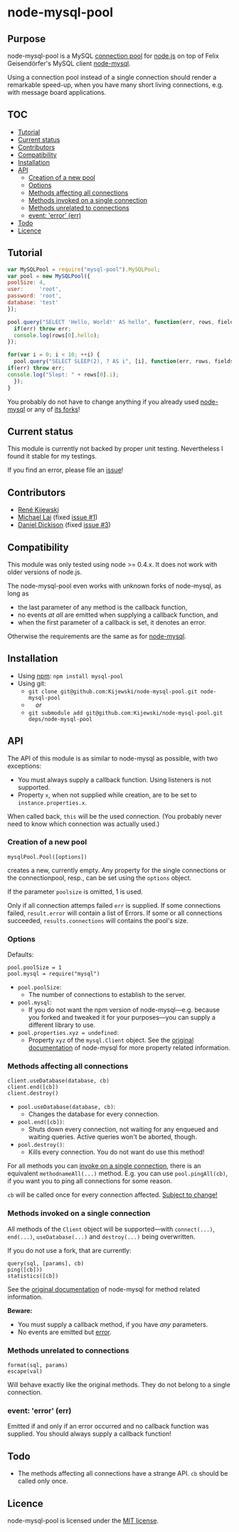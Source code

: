 <a name="Readme"></a>
<h1>node-mysql-pool</h1>

<a name="Purpose"></a>
<h2>Purpose</h2>

node-mysql-pool is a MySQL [connection pool](http://en.wikipedia.org/wiki/Connection_pool)
for [node.js](http://nodejs.org/) on top of Felix Geisendörfer's MySQL client
[node-mysql](https://github.com/felixge/node-mysql).

Using a connection pool instead of a single connection should render a remarkable
speed-up, when you have many short living connections, e.g. with message board applications.

<a name="TOC"></a>
<h2>TOC</h2>

* [Tutorial](#Tutorial)
* [Current status](#Status)
* [Contributors](#Contributors)
* [Compatibility](#Compatibility)
* [Installation](#Installation)
* [API](#API)
    * [Creation of a new pool](#NewPool)
    * [Options](#Options)
    * [Methods affecting all connections](#AllConnections)
    * [Methods invoked on a single connection](#SingleConnection)
    * [Methods unrelated to connections](#NoConnection)
    * [event: 'error' \(err\)](#EventError)
* [Todo](#Todo)
* [Licence](#Licence)

<a name="Tutorial"></a>
<h2>Tutorial</h2>

```javascript
var MySQLPool = require("mysql-pool").MySQLPool;
var pool = new MySQLPool({
poolSize: 4,
user:     'root',
password: 'root',
database: 'test'
});

pool.query("SELECT 'Hello, World!' AS hello", function(err, rows, fields) {
  if(err) throw err;
  console.log(rows[0].hello);
});

for(var i = 0; i < 10; ++i) {
  pool.query("SELECT SLEEP(2), ? AS i", [i], function(err, rows, fields) {
if(err) throw err;
console.log("Slept: " + rows[0].i);
  });
}
```

You probably do not have to change anything if you already used
[node-mysql](https://github.com/felixge/node-mysql/)
or any of [its forks](https://github.com/felixge/node-mysql/network)!

<a name="Status"></a>
<h2>Current status</h2>

This module is currently not backed by proper unit testing. Nevertheless I found
it stable for my testings.

If you find an error, please file an [issue](https://github.com/Kijewski/node-mysql-pool/issues)!

<a name="Contributors"></a>
<h2>Contributors</h2>

* [René Kijewski](https://github.com/Kijewski)
* [Michael Lai](https://github.com/melin)
    (fixed [issue #1](https://github.com/Kijewski/node-mysql-pool/pull/1))
* [Daniel Dickison](https://github.com/danieldickison)
    (fixed [issue #3](https://github.com/Kijewski/node-mysql-pool/pull/3))

<a name="Compatibility"></a>
<h2>Compatibility</h2>

This module was only tested using node >= 0.4.x. It does not work with older
versions of node.js.

The node-mysql-pool even works with unknown forks of node-mysql, as long as

* the last parameter of any method is the callback function,
* no events *at all* are emitted when supplying a callback function, and
* when the first parameter of a callback is set, it denotes an error.

Otherwise the requirements are the same as for
[node-mysql](https://github.com/felixge/node-mysql/blob/master/Readme.md).

<a name="Installation"></a>
<h2>Installation</h2>

* Using [npm](http://npmjs.org/): `npm install mysql-pool`
* Using git:
    * `git clone git@github.com:Kijewski/node-mysql-pool.git node-mysql-pool`
    *     *or*
    * `git submodule add git@github.com:Kijewski/node-mysql-pool.git deps/node-mysql-pool`

<a name="API"></a>
<h2>API</h2>

The API of this module is as similar to node-mysql as possible, with two exceptions:

* You must always supply a callback function. Using listeners is not supported.
* Property `x`, when not supplied while creation, are to be set to `instance.properties.x`.

When called back, `this` will be the used connection. (You probably never need to
know which connection was actually used.)

<a name="NewPool"></a>
<h3>Creation of a new pool</h3>

    mysqlPool.Pool([options])

creates a new, currently empty. Any property for the single connections or
the connectionpool, resp., can be set using the `options` object.

If the parameter `poolsize` is omitted, 1 is used.

Only if all connection attemps failed `err` is supplied.
If some connections failed, `result.error` will contain a list of Errors.
If some or all connections succeeded, `results.connections` will contains the pool's size.

<a name="Options"></a>
<h3>Options</h3>

Defaults:

    pool.poolSize = 1
    pool.mysql = require("mysql")

* `pool.poolSize`:
    * The number of connections to establish to the server.
* `pool.mysql`:
    * If you do not want the npm version of node-mysql—e.g. because you forked and
      tweaked it for your purposes—you can supply a different library to use.
* `pool.properties.xyz = undefined`:
    * Property `xyz` of the `mysql.Client` object.
      See the [original documentation](https://github.com/felixge/node-mysql/blob/master/Readme.md)
      of node-mysql for more property related information.

<a name="AllConnections"></a>
<h3>Methods affecting all connections</h3>

    client.useDatabase(database, cb)
    client.end([cb])
    client.destroy()

* `pool.useDatabase(database, cb)`:
    * Changes the database for every connection.
* `pool.end([cb])`:
    * Shuts down every connection, not waiting for any enqueued and waiting queries.
      Active queries won't be aborted, though.
* `pool.destroy()`:
    * Kills every connection. You do not want do use this method!

For all methods you can [invoke on a single connection](#SingleConnection), there is
an equivalent `methodnameAll(...)` method. E.g. you can use `pool.pingAll(cb)`, if
you want you to ping all connections for some reason.

`cb` will be called once for every connection affected. [Subject to change!](#Todo)

<a name="SingleConnection"></a>
<h3>Methods invoked on a single connection</h3>

All methods of the `Client` object will be supported—with `connect(...)`, `end(...)`,
`useDatabase(...)` and `destroy(...)` being overwritten.

If you do not use a fork, that are currently:

    query(sql, [params], cb)
    ping([cb]))
    statistics([cb])

See the [original documentation](https://github.com/felixge/node-mysql/blob/master/Readme.md)
of node-mysql for method related information.

**Beware:**

* You must supply a callback method, if you have *any* parameters.
* No events are emitted but [error](#EventError).

<a name="NoConnection"></a>
<h3>Methods unrelated to connections</h3>

    format(sql, params)
    escape(val)

Will behave exactly like the original methods. They do not belong to a single
connection.

<a name="EventError"></a>
<h3>event: 'error' (err)</h3>

Emitted if and only if an error occurred and no callback function was supplied.
You should always supply a callback function!

<a name="Todo"></a>
<h2>Todo</h2>

* The methods affecting all connections have a strange API. `cb` should be called
  only once.


<a name="Licence"></a>
<h2>Licence</h2>

node-mysql-pool is licensed under the
[MIT license](https://github.com/Kijewski/node-mysql-pool/blob/master/License).
